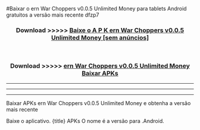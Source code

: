 #Baixar o ern War Choppers v0.0.5 Unlimited Money   para tablets Android gratuitos a versão mais recente dfzp7


<div align="center">
<h3>Download >>>>> <a href="https://pt-web.web.app/?pt= ern War Choppers v0.0.5 Unlimited Money ">Baixe o A P K ern War Choppers v0.0.5 Unlimited Money  [sem anúncios]</a></h3><br>

<h3>Download >>>>> <a href="https://pt-web.web.app/?pt= ern War Choppers v0.0.5 Unlimited Money ">ern War Choppers v0.0.5 Unlimited Money  Baixar APKs</a></h3>
</div>

----------------------------------------------------------

----------------------------------------------------------

----------------------------------------------------------

Baixar APKs ern War Choppers v0.0.5 Unlimited Money  e obtenha a versão mais recente

Baixe o aplicativo. {title} APKs O nome é a versão para .Android.


